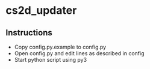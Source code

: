 # cs2d_updater 

## Instructions
* Copy config.py.example to config.py
* Open config.py and edit lines as described in config
* Start python script using py3
